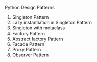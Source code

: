 
Python Design Patterns
<br>
1. Singleton Pattern <br>
2. Lazy instantiation in Singleton Pattern <br>
3. Singleton with metaclass <br>
4. Factory Pattern <br>
5. Abstract factory Pattern <br>
6. Facade Pattern <br>
7. Proxy Pattern <br>
8. Observer Pattern <br>
